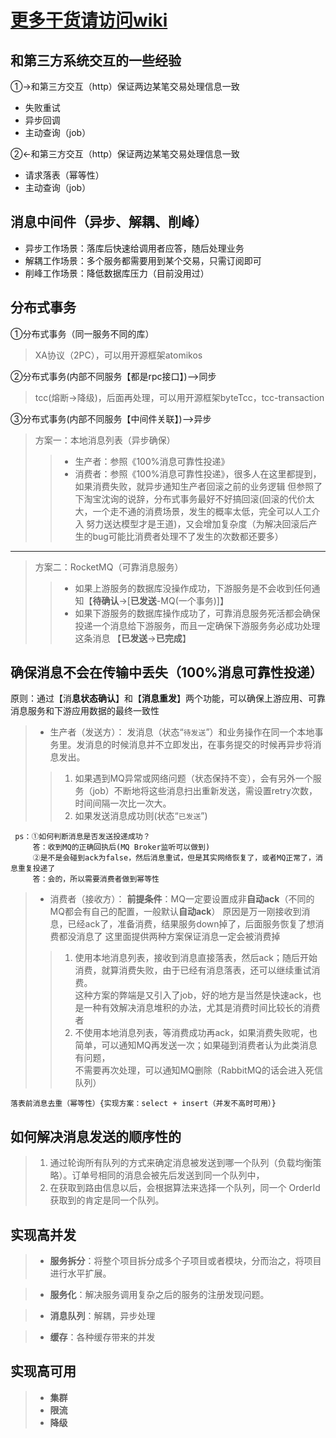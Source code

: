 # [更多干货请访问wiki](https://github.com/love-somnus/interview/wiki)

## 和第三方系统交互的一些经验

①->和第三方交互（http）保证两边某笔交易处理信息一致
- 失败重试
- 异步回调
- 主动查询（job）

②<-和第三方交互（http）保证两边某笔交易处理信息一致
- 请求落表（幂等性）
- 主动查询（job）


## 消息中间件（异步、解耦、削峰）
- 异步工作场景：落库后快速给调用者应答，随后处理业务
- 解耦工作场景：多个服务都需要用到某个交易，只需订阅即可
- 削峰工作场景：降低数据库压力（目前没用过）

## 分布式事务
①分布式事务（同一服务不同的库）
>XA协议（2PC），可以用开源框架atomikos

②分布式事务(内部不同服务【都是rpc接口】)-->同步
>tcc(熔断->降级)，后面再处理，可以用开源框架byteTcc，tcc-transaction

③分布式事务(内部不同服务【中间件关联】)-->异步
> 方案一：本地消息列表（异步确保）
   >> - 生产者：参照《100%消息可靠性投递》
   >> - 消费者：参照《100%消息可靠性投递》，很多人在这里都提到，如果消费失败，就异步通知生产者回滚之前的业务逻辑
           但参照了下淘宝沈询的说辞，分布式事务最好不好搞回滚(回滚的代价太大，一个走不通的消费场景，发生的概率太低，完全可以人工介入
           努力送达模型才是王道)，又会增加复杂度（为解决回滚后产生的bug可能比消费者处理不了发生的次数都还要多）
---   
      
> 方案二：RocketMQ（可靠消息服务）
   >> - 如果上游服务的数据库没操作成功，下游服务是不会收到任何通知【**待确认**->[**已发送**-MQ(一个事务)]】
   >> - 如果下游服务的数据库操作成功了，可靠消息服务死活都会确保投递一个消息给下游服务，而且一定确保下游服务务必成功处理这条消息                     【**已发送**->**已完成**】


## 确保消息不会在传输中丢失（100%消息可靠性投递）
原则：通过【消**息状态确认**】和【**消息重发**】两个功能，可以确保上游应用、可靠消息服务和下游应用数据的最终一致性

>- 生产者（发送方）：
 发消息（状态“`待发送`”）和业务操作在同一个本地事务里。发消息的时候消息并不立即发出，在事务提交的时候再异步将消息发出。
 >> 1. 如果遇到MQ异常或网络问题（状态保持不变），会有另外一个服务（job）不断地将这些消息扫出重新发送，需设置retry次数，时间间隔一次比一次大。
 >> 2.  如果发送消息成功则(状态“`已发送`”)
     
     ps：①如何判断消息是否发送投递成功？
         答：收到MQ的正确回执后(MQ Broker监听可以做到)
         ②是不是会碰到ack为false，然后消息重试，但是其实网络恢复了，或者MQ正常了，消息重复投递了
         答：会的，所以需要消费者做到幂等性

>- 消费者（接收方）： 
  **前提条件**：MQ一定要设置成非**自动ack**（不同的MQ都会有自己的配置，一般默认**自动ack**）
            原因是万一刚接收到消息，已经ack了，准备消费，结果服务down掉了，后面服务恢复了想消费都没消息了
  这里面提供两种方案保证消息一定会被消费掉
  >> 1. 使用本地消息列表，接收到消息直接落表，然后ack；随后开始消费，就算消费失败，由于已经有消息落表，还可以继续重试消费。<br>
  >> 这种方案的弊端是又引入了job，好的地方是当然是快速ack，也是一种有效解决消息堆积的办法，尤其是消费时间比较长的消费者
  >> 2. 不使用本地消息列表，等消费成功再ack，如果消费失败呢，也简单，可以通知MQ再发送一次；如果碰到消费者认为此类消息有问题，<br>
        不需要再次处理，可以通知MQ删除（RabbitMQ的话会进入死信队列）
 
    落表前消息去重（幂等性）{实现方案：select + insert（并发不高时可用）}
    
## 如何解决消息发送的顺序性的

>1. 通过轮询所有队列的方式来确定消息被发送到哪一个队列（负载均衡策略）。订单号相同的消息会被先后发送到同一个队列中，
>2. 在获取到路由信息以后，会根据算法来选择一个队列，同一个 OrderId 获取到的肯定是同一个队列。

## 实现高并发

>- **服务拆分**：将整个项目拆分成多个子项目或者模块，分而治之，将项目进行水平扩展。

>- **服务化**：解决服务调用复杂之后的服务的注册发现问题。

>- **消息队列**：解耦，异步处理

>- **缓存**：各种缓存带来的并发
　　

## 实现高可用 

>- **集群**
>- **限流**
>- **降级**

